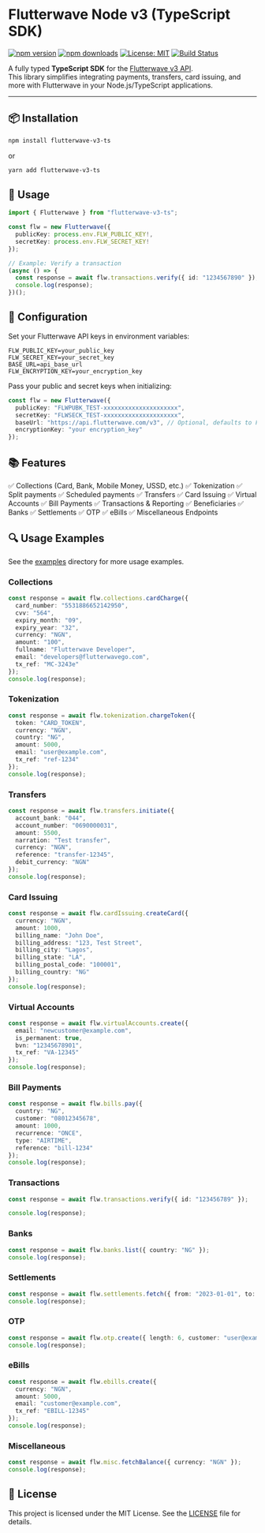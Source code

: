 # Flutterwave Node v3 (TypeScript SDK)

[![npm version](https://img.shields.io/npm/v/flutterwave-v3-ts.svg)](https://www.npmjs.com/package/flutterwave-v3-ts)
[![npm downloads](https://img.shields.io/npm/dm/flutterwave-v3-ts.svg)](https://www.npmjs.com/package/flutterwave-v3-ts)
[![License: MIT](https://img.shields.io/badge/License-MIT-yellow.svg)](./LICENSE)
[![Build Status](https://img.shields.io/github/actions/workflow/status/adsesugh/flutterwave-v3-ts/ci.yml?branch=main)](https://github.com/adsesugh/flutterwave-v3-ts/actions)

A fully typed **TypeScript SDK** for the [Flutterwave v3 API](https://developer.flutterwave.com/).  
This library simplifies integrating payments, transfers, card issuing, and more with Flutterwave in your Node.js/TypeScript applications.

---

## 📦 Installation

```bash
npm install flutterwave-v3-ts
```
or 
```bash
yarn add flutterwave-v3-ts
```

## 🚀 Usage

```typescript
import { Flutterwave } from "flutterwave-v3-ts";

const flw = new Flutterwave({
  publicKey: process.env.FLW_PUBLIC_KEY!,
  secretKey: process.env.FLW_SECRET_KEY!
});

// Example: Verify a transaction
(async () => {
  const response = await flw.transactions.verify({ id: "1234567890" });
  console.log(response);
})();
```

## 🔑 Configuration
Set your Flutterwave API keys in environment variables:

```env 
FLW_PUBLIC_KEY=your_public_key
FLW_SECRET_KEY=your_secret_key
BASE_URL=api_base_url
FLW_ENCRYPTION_KEY=your_encryption_key
```

Pass your public and secret keys when initializing:
```typescript
const flw = new Flutterwave({
  publicKey: "FLWPUBK_TEST-xxxxxxxxxxxxxxxxxxxxx",
  secretKey: "FLWSECK_TEST-xxxxxxxxxxxxxxxxxxxxx",
  baseUrl: "https://api.flutterwave.com/v3", // Optional, defaults to Flutterwave's API URL
  encryptionKey: "your encryption_key"
});

```

## 📚 Features
✅ Collections (Card, Bank, Mobile Money, USSD, etc.)
✅ Tokenization
✅ Split payments
✅ Scheduled payments
✅ Transfers
✅ Card Issuing
✅ Virtual Accounts
✅ Bill Payments
✅ Transactions & Reporting
✅ Beneficiaries
✅ Banks
✅ Settlements
✅ OTP
✅ eBills
✅ Miscellaneous Endpoints

## 🔍 Usage Examples
See the [examples](./examples) directory for more usage examples.
### Collections
```typescript
const response = await flw.collections.cardCharge({
  card_number: "5531886652142950",
  cvv: "564",
  expiry_month: "09",
  expiry_year: "32",
  currency: "NGN",
  amount: "100",
  fullname: "Flutterwave Developer",
  email: "developers@flutterwavego.com",
  tx_ref: "MC-3243e"
});
console.log(response);
```

### Tokenization
```typescript
const response = await flw.tokenization.chargeToken({
  token: "CARD_TOKEN",
  currency: "NGN",
  country: "NG",
  amount: 5000,
  email: "user@example.com",
  tx_ref: "ref-1234"
});
console.log(response);
```

### Transfers
```typescript
const response = await flw.transfers.initiate({
  account_bank: "044",
  account_number: "0690000031",
  amount: 5500,
  narration: "Test transfer",
  currency: "NGN",
  reference: "transfer-12345",
  debit_currency: "NGN"
});
console.log(response);
```

### Card Issuing
```typescript
const response = await flw.cardIssuing.createCard({
  currency: "NGN",
  amount: 1000,
  billing_name: "John Doe",
  billing_address: "123, Test Street",
  billing_city: "Lagos",
  billing_state: "LA",
  billing_postal_code: "100001",
  billing_country: "NG"
});
console.log(response);
```

### Virtual Accounts
```typescript
const response = await flw.virtualAccounts.create({
  email: "newcustomer@example.com",
  is_permanent: true,
  bvn: "12345678901",
  tx_ref: "VA-12345"
});
console.log(response);
``` 

### Bill Payments
```typescript
const response = await flw.bills.pay({
  country: "NG",
  customer: "08012345678",
  amount: 1000,
  recurrence: "ONCE",
  type: "AIRTIME",
  reference: "bill-1234"
});
console.log(response);
```

### Transactions
```typescript
const response = await flw.transactions.verify({ id: "123456789" });

console.log(response);
```

### Banks
```typescript
const response = await flw.banks.list({ country: "NG" });
console.log(response);
```

### Settlements
```typescript
const response = await flw.settlements.fetch({ from: "2023-01-01", to: "2023-02-01" });
console.log(response);
```

### OTP
```typescript
const response = await flw.otp.create({ length: 6, customer: "user@example.com", send: true });
console.log(response);
```

### eBills
```typescript
const response = await flw.ebills.create({
  currency: "NGN",
  amount: 5000,
  email: "customer@example.com",
  tx_ref: "EBILL-12345"
});
console.log(response);
```

### Miscellaneous
```typescript
const response = await flw.misc.fetchBalance({ currency: "NGN" });
console.log(response);
```

## 📜 License
This project is licensed under the MIT License. See the [LICENSE](./LICENSE) file for details.